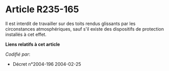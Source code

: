 # Article R235-165

Il est interdit de travailler sur des toits rendus glissants par les circonstances atmosphériques, sauf s'il existe des
dispositifs de protection installés à cet effet.

**Liens relatifs à cet article**

_Codifié par_:

  - Décret n°2004-196 2004-02-25
